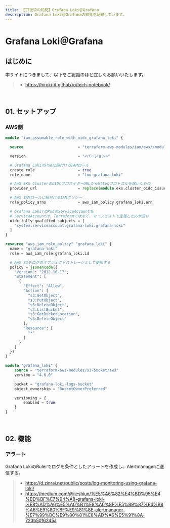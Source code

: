 ```yaml
---
title: 【IT技術の知見】Grafana Loki＠Grafana
description: Grafana Loki＠Grafanaの知見を記録しています。
---
```


# Grafana Loki＠Grafana

## はじめに

本サイトにつきまして、以下をご認識のほど宜しくお願いいたします。

> - https://hiroki-it.github.io/tech-notebook/

<br>

## 01. セットアップ

### AWS側

```terraform
module "iam_assumable_role_with_oidc_grafana_loki" {

  source                        = "terraform-aws-modules/iam/aws//modules/iam-assumable-role-with-oidc"

  version                       = "<バージョン>"

  # Grafana LokiのPodに紐付けるIAMロール
  create_role                   = true
  role_name                     = "foo-grafana-loki"

  # AWS EKS ClusterのOIDCプロバイダーURLからhttpsプロトコルを除いたもの
  provider_url                  = replace(module.eks.cluster_oidc_issuer_url, "https://", "")

  # AWS IAMロールに紐付けるIAMポリシー
  role_policy_arns              = aws_iam_policy.grafana_loki.arn

  # Grafana LokirのPodのServiceAccount名
  # ServiceAccountは、Terraformではなく、マニフェストで定義した方が良い
  oidc_fully_qualified_subjects = [
    "system:serviceaccount:grafana-loki:grafana-loki"
  ]
}
```

```terraform
resource "aws_iam_role_policy" "grafana_loki" {
  name = "grafana-loki"
  role = aws_iam_role.grafana_loki.id

  # AWS S3をログのオブジェクトストレージとして使用する
  policy = jsonencode({
    "Version": "2012-10-17",
    "Statement": [
      {
        "Effect": "Allow",
        "Action": [
          "s3:GetObject",
          "s3:PutObject",
          "s3:DeleteObject",
          "s3:ListBucket",
          "s3:GetBucketLocation",
          "s3:DeleteObject"
        ],
        "Resource": [
          "*"
        ]
      }
    ]
  })
}
```

```terraform
module "grafana_loki" {
    source = "terraform-aws-modules/s3-bucket/aws"
    version = "4.6.0"

    bucket = "grafana-loki-logs-bucket"
    object_ownership = "BucketOwnerPreferred"

    versioning = {
        enabled = true
    }
}
```

<br>

## 02. 機能

### アラート

Grafana LokiのRulerでログを条件としたアラートを作成し、Alertmanagerに送信する。

> - https://d.zinrai.net/public/posts/log-monitoring-using-grafana-loki/
> - https://medium.com/@jieshiun/%E5%A6%82%E4%BD%95%E4%BD%BF%E7%94%A8-grafana-loki-%E8%AD%A6%E5%A0%B1%E8%A6%8F%E5%89%87%E4%B8%A6%E9%80%8F%E9%81%8E-alertmanager-%E7%99%BC%E9%80%81%E8%AD%A6%E5%91%8A-723b50f6245a

<br>
